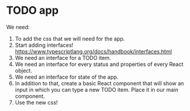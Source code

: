 # TODO app

We need:

1. To add the css that we will need for the app.
2. Start adding interfaces! https://www.typescriptlang.org/docs/handbook/interfaces.html
  1. We need an interface for a TODO item.
  2. We need an interface for every status and properties of every React object.
  3. We need an interface for state of the app. 
3. In addition to that, create a basic React component that will show an input in which you can type a new TODO item.
Place it in our main component.
4. Use the new css!
